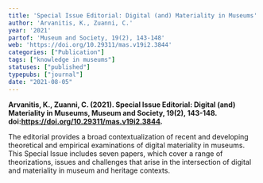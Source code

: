 ```yaml
---
title: 'Special Issue Editorial: Digital (and) Materiality in Museums'
author: 'Arvanitis, K., Zuanni, C.'
year: '2021'
partof: 'Museum and Society, 19(2), 143-148'
web: 'https://doi.org/10.29311/mas.v19i2.3844'
categories: ["Publication"]
tags: ["knowledge in museums"]
statuses: ["published"]
typepubs: ["journal"]
date: "2021-08-05"
---
```


**Arvanitis, K., Zuanni, C. (2021). Special Issue Editorial: Digital (and) Materiality in Museums, Museum and Society, 19(2), 143-148. doi:https://doi.org/10.29311/mas.v19i2.3844.**

The editorial provides a broad contextualization of recent and developing theoretical and empirical examinations of digital materiality in museums. This Special Issue includes seven papers, which cover a range of theorizations, issues and challenges that arise in the intersection of digital and materiality in museum and heritage contexts.